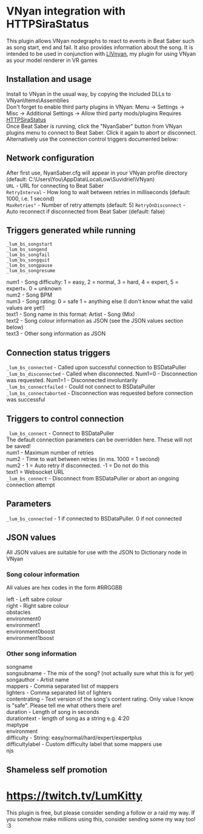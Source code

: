 # VNyan integration with HTTPSiraStatus
This plugin allows VNyan nodegraphs to react to events in Beat Saber such as song start, end and fail. It also provides information about the song.
It is intended to be used in conjunction with [LIVnyan](https://github.com/LumKitty/LIVnyan), my plugin for using VNyan as your model renderer in VR games

## Installation and usage
Install to VNyan in the usual way, by copying the included DLLs to VNyan\Items\Assemblies  
Don't forget to enable third party plugins in VNyan: Menu -> Settings -> Misc -> Additional Settings -> Allow third party mods/plugins
Requires [HTTPSiraStatus](https://github.com/denpadokei/HttpSiraStatus)  
Once Beat Saber is running, click the "NyanSaber" button from VNyan plugins menu to connect to Beat Saber. Click it again to abort or disconnect. 
Alternatively use the connection control triggers documented below:  

## Network configuration
After first use, NyanSaber.cfg will appear in your VNyan profile directory (default: C:\Users\You\AppData\LocalLow\Suvidriel\VNyan)  
```URL``` - URL for connecting to Beat Saber  
```RetryInterval``` - How long to wait between retries in milliseconds (default: 1000, i.e. 1 second)  
```MaxRetries"``` - Number of retry attempts (default: 5)
```RetryOnDisconnect``` - Auto reconnect if disconnected from Beat Saber (default: false)

## Triggers generated while running
```_lum_bs_songstart```  
```_lum_bs_songend```  
```_lum_bs_songfail```  
```_lum_bs_songquit```  
```_lum_bs_songpause```  
```_lum_bs_songresume```  

num1 - Song difficulty: 1 = easy, 2 = normal, 3 = hard, 4 = expert, 5 = expert+. 0 = unknown  
num2 - Song BPM  
num3 - Song rating: 0 = safe 1 = anything else (I don't know what the valid values are yet!)  
text1 - Song name in this format: Artist - Song (Mix)  
text2 - Song colour information as JSON (see the JSON values section below)  
text3 - Other song information as JSON  

## Connection status triggers
```_lum_bs_connected``` - Called upon successful connection to BSDataPuller  
```_lum_bs_disconnected``` - Called when disconnected. Num1=0 - Disconnection was requested. Num1=1 - Disconnected involuntarily  
```_lum_bs_connectfailed``` - Could not connect to BSDataPuller  
```_lum_bs_connectaborted``` - Disconnection was requested before connection was successful  

## Triggers to control connection
```_lum_bs_connect``` - Connect to BSDataPuller  
The default connection parameters can be overridden here. These will not be saved!  
num1 - Maximum number of retries  
num2 - Time to wait between retries (in ms. 1000 = 1 second)  
num2 - 1 = Auto retry if disconnected. -1 = Do not do this  
text1 = Websocket URL  
```_lum_bs_connect``` - Disconnect from BSDataPuller or abort an ongoing connection attempt  

## Parameters
```_lum_bs_connected``` - 1 if connected to BSDataPuller. 0 if not connected  

## JSON values
All JSON values are suitable for use with the JSON to Dictionary node in VNyan  

### Song colour information
All values are hex codes in the form #RRGGBB  
  
left - Left sabre colour  
right - Right sabre colour  
obstacles  
environment0  
environment1  
environment0boost  
environment1boost  

### Other song information
songname  
songsubname - The mix of the song? (not actually sure what this is for yet)  
songauthor - Artist name  
mappers - Comma separated list of mappers  
lighters - Comma separated list of lighters  
contentrating - Text version of the song's content rating. Only value I know is "safe". Please tell me what others there are!  
duration - Length of song in seconds  
durationtext - length of song as a string e.g. 4:20  
maptype  
environment  
difficulty - String: easy/normal/hard/expert/expertplus  
difficultylabel - Custom difficulty label that some mappers use  
njs  

## Shameless self promotion
# https://twitch.tv/LumKitty
This plugin is free, but please consider sending a follow or a raid my way. If you somehow make millions using this, consider sending some my way too! :3
